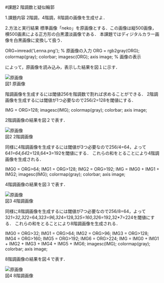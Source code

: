 #課題2 階調数と疑似輪郭

1.課題内容
2階調，4階調，8階調の画像を生成せよ．

2.方法と実行結果
標準画像「neko」を原画像とする．この画像は縦500画像，横500画素による正方形の白黒濃淡画像である．
本課題ではディジタルカラー画像を白黒画像に変換して扱う．

ORG=imread('Lenna.png'); % 原画像の入力 
ORG = rgb2gray(ORG); colormap(gray); colorbar; 
imagesc(ORG); axis image; % 画像の表示 

によって，原画像を読み込み，表示した結果を図１に示す．

![原画像](https://github.com/mackhasegawa/lecture_image_processing/blob/master/image/org_img.png?raw=true)  
図1 原画像

階調画像を生成するには閾値256を階調数で割れば求めることができる．
2階調画像を生成するには閾値が1つ必要なので256/2=128を閾値にする．

IMG = ORG>128; 
imagesc(IMG); colormap(gray); colorbar;  axis image; 

2階調画像の結果を図２で表す．

![原画像](https://github.com/mackhasegawa/lecture_image_processing/blob/master/image/kadai1_1.png?raw=true)  
図2 2階調画像

同様に4階調画像を生成するには閾値が3つ必要なので256/4=64，よって64*1=64,64*2=128,64*3=192を閾値にする．
これらの和をとることにより4階調画像を生成される．

IMG0 = ORG>64; 
IMG1 = ORG>128; 
IMG2 = ORG>192; 
IMG = IMG0 + IMG1 + IMG2; 
imagesc(IMG); colormap(gray); colorbar;  axis image; 

4階調画像の結果を図３で表す．

![原画像](https://github.com/mackhasegawa/lecture_image_processing/blob/master/image/kadai1_1.png?raw=true)  
図3 4階調画像

同様に8階調画像を生成するには閾値が7つ必要なので256/8=64，よって32*1=32,32*2=64,32*3=96,32*4=128,32*5=160,32*6=192,32*7=224を閾値にする．
これらの和をとることにより8階調画像を生成される．

IMG0 = ORG>32;
IMG1 = ORG>64;
IMG2 = ORG>96;
IMG3 = ORG>128;
IMG4 = ORG>160;
IMG5 = ORG>192;
IMG6 = ORG>224;
IMG = IMG0 + IMG1 + IMG2 + IMG3 + IMG4 + IMG5 + IMG6;
imagesc(IMG); colormap(gray); colorbar; axis image;

8階調画像の結果を図４で表す．

![原画像](https://github.com/mackhasegawa/lecture_image_processing/blob/master/image/kadai1_1.png?raw=true)  
図4 8階調画像
